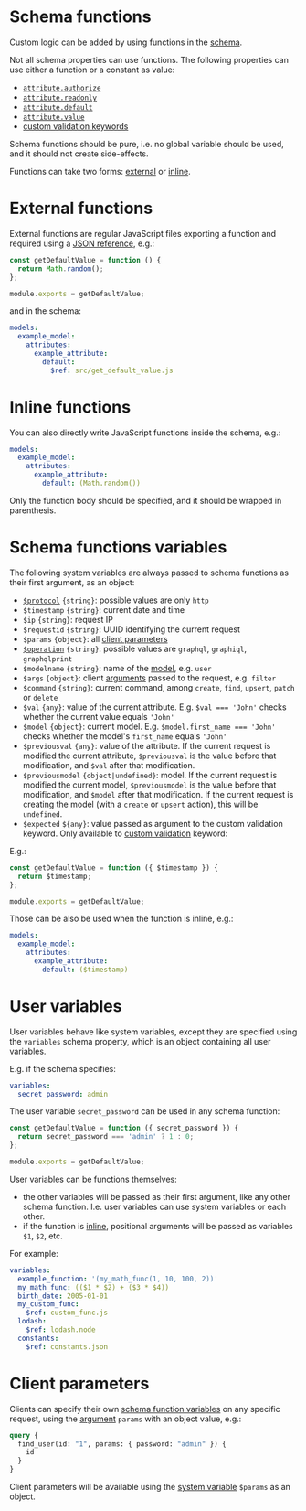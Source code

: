 # Schema functions

Custom logic can be added by using functions in the [schema](schema.md).

Not all schema properties can use functions. The following properties can use
either a function or a constant as value:
  - [`attribute.authorize`](authorization.md)
  - [`attribute.readonly`](authorization.md#readonly-attributes)
  - [`attribute.default`](default.md)
  - [`attribute.value`](transformation.md)
  - [custom validation keywords](validation.md#custom-validation)

Schema functions should be pure, i.e. no global variable should be used, and
it should not create side-effects.

Functions can take two forms: [external](#external-functions) or
[inline](#inline-functions).

# External functions

External functions are regular JavaScript files exporting a function and
required using a
[JSON reference](https://tools.ietf.org/html/draft-pbryan-zyp-json-ref-03),
e.g.:

<!-- eslint-disable strict, filenames/match-exported -->
```js
const getDefaultValue = function () {
  return Math.random();
};

module.exports = getDefaultValue;
```

and in the schema:

```yml
models:
  example_model:
    attributes:
      example_attribute:
        default:
          $ref: src/get_default_value.js
```

# Inline functions

You can also directly write JavaScript functions inside the schema, e.g.:

```yml
models:
  example_model:
    attributes:
      example_attribute:
        default: (Math.random())
```

Only the function body should be specified, and it should be wrapped in
parenthesis.

# Schema functions variables

The following system variables are always passed to schema functions as their
first argument, as an object:
  - [`$protocol`](protocols.md) `{string}`: possible values are only `http`
  - `$timestamp` `{string}`: current date and time
  - `$ip` `{string}`: request IP
  - `$requestid` `{string}`: UUID identifying the current request
  - `$params` `{object}`: all [client parameters](#client-parameters)
  - [`$operation`](operations.md) `{string}`: possible values are `graphql`,
    `graphiql`, `graphqlprint`
  - `$modelname` `{string}`: name of the [model](models.md), e.g. `user`
  - `$args` `{object}`: client [arguments](operations.md#command-and-arguments)
    passed to the request, e.g. `filter`
  - `$command` `{string}`: current command, among `create`, `find`, `upsert`,
    `patch` or `delete`
  - `$val` `{any}`: value of the current attribute.
    E.g. `$val === 'John'` checks whether the current value equals `'John'`
  - `$model` `{object}`: current model.
    E.g. `$model.first_name === 'John'` checks whether the model's `first_name`
    equals `'John'`
  - `$previousval` `{any}`: value of the attribute.
    If the current request is modified the current attribute, `$previousval`
    is the value before that modification, and `$val` after that modification.
  - `$previousmodel` `{object|undefined}`: model.
    If the current request is modified the current model, `$previousmodel` is
    the value before that modification, and `$model` after that modification.
    If the current request is creating the model (with a `create` or `upsert`
    action), this will be `undefined`.
  - `$expected` `${any}`: value passed as argument to the custom validation
    keyword. Only available to
    [custom validation](validation.md#custom-validation) keyword:

E.g.:

<!-- eslint-disable strict, filenames/match-exported -->
```js
const getDefaultValue = function ({ $timestamp }) {
  return $timestamp;
};

module.exports = getDefaultValue;
```

Those can be also be used when the function is inline, e.g.:

```yml
models:
  example_model:
    attributes:
      example_attribute:
        default: ($timestamp)
```

# User variables

User variables behave like system variables, except they are specified using the
`variables` schema property, which is an object containing all user variables.

E.g. if the schema specifies:

```yml
variables:
  secret_password: admin
```

The user variable `secret_password` can be used in any schema function:

<!-- eslint-disable strict, filenames/match-exported, camelcase -->
```js
const getDefaultValue = function ({ secret_password }) {
  return secret_password === 'admin' ? 1 : 0;
};

module.exports = getDefaultValue;
```

User variables can be functions themselves:
  - the other variables will be passed as their first argument, like any
    other schema function. I.e. user variables can use system variables or
    each other.
  - if the function is [inline](#inline-functions), positional arguments will
    be passed as variables `$1`, `$2`, etc.

For example:

```yml
variables:
  example_function: '(my_math_func(1, 10, 100, 2))'
  my_math_func: (($1 * $2) + ($3 * $4))
  birth_date: 2005-01-01
  my_custom_func:
    $ref: custom_func.js
  lodash:
    $ref: lodash.node
  constants:
    $ref: constants.json
```

# Client parameters

Clients can specify their own
[schema function variables](#schema-functions-variables) on any specific
request, using the [argument](operations.md#command-and-arguments) `params`
with an object value, e.g.:

```graphql
query {
  find_user(id: "1", params: { password: "admin" }) {
    id
  }
}
```

Client parameters will be available using the
[system variable](#schema-functions-variables) `$params` as an object.
